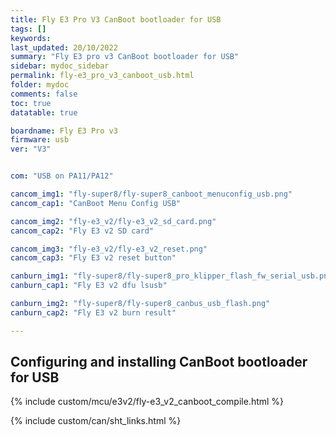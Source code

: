 ```yaml
---
title: Fly E3 Pro V3 CanBoot bootloader for USB
tags: []
keywords: 
last_updated: 20/10/2022
summary: "Fly E3 pro v3 CanBoot bootloader for USB"
sidebar: mydoc_sidebar
permalink: fly-e3_pro_v3_canboot_usb.html
folder: mydoc
comments: false
toc: true
datatable: true

boardname: Fly E3 Pro v3
firmware: usb
ver: "V3" 


com: "USB on PA11/PA12"

cancom_img1: "fly-super8/fly-super8_canboot_menuconfig_usb.png"
cancom_cap1: "CanBoot Menu Config USB"

cancom_img2: "fly-e3_v2/fly-e3_v2_sd_card.png"
cancom_cap2: "Fly E3 v2 SD card"

cancom_img3: "fly-e3_v2/fly-e3_v2_reset.png"
cancom_cap3: "Fly E3 v2 reset button"

canburn_img1: "fly-super8/fly-super8_pro_klipper_flash_fw_serial_usb.png"
canburn_cap1: "Fly E3 v2 dfu lsusb"

canburn_img2: "fly-super8/fly-super8_canbus_usb_flash.png"
canburn_cap2: "Fly E3 v2 burn result"

---
```


## Configuring and installing CanBoot bootloader for USB

{% include custom/mcu/e3v2/fly-e3_v2_canboot_compile.html %}

{% include custom/can/sht_links.html %}


